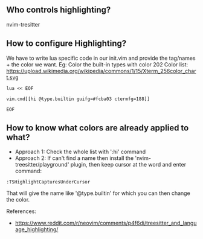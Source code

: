 ## Who controls highlighting?
nvim-tresitter

## How to configure Highlighting?
We have to write lua specific code in our init.vim and provide the tag/names + the color we want.
Eg: Color the built-in types with color 202
Color list: https://upload.wikimedia.org/wikipedia/commons/1/15/Xterm_256color_chart.svg
```
lua << EOF

vim.cmd[[hi @type.builtin guifg=#fcba03 ctermfg=188]]

EOF
```

## How to know what colors are already applied to what?

- Approach 1: Check the whole list with ':hi' command
- Approach 2: If can't find a name then install the 'nvim-treesitter/playground' plugin, then keep cursor at the word and enter command:
```
:TSHighlightCapturesUnderCursor
```

That will give the name like '@type.builtin' for which you can then change the color.

References: 
- https://www.reddit.com/r/neovim/comments/p4f6di/treesitter_and_language_highlighting/
